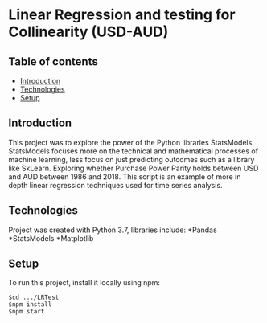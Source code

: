 # Linear Regression and testing for Collinearity (USD-AUD)

## Table of contents
* [Introduction](#Introduction)
* [Technologies](#Technologies)
* [Setup](#Setup)

## Introduction 
This project was to explore the power of the Python libraries StatsModels. StatsModels focuses more on the technical and mathematical processes of machine learning, less focus on just predicting outcomes such as a library like SkLearn.
Exploring whether Purchase Power Parity holds between USD and AUD between 1986 and 2018. This script is an example of more in depth linear regression techniques used for time series analysis.   

## Technologies
Project was created with Python 3.7, libraries include:
*Pandas
*StatsModels
*Matplotlib


## Setup
To run this project, install it locally using npm:

```
$cd .../LRTest
$npm install
$npm start
```
